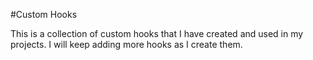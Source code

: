 #Custom Hooks

This is a collection of custom hooks that I have created and used in my projects. I will keep adding more hooks as I create them.
